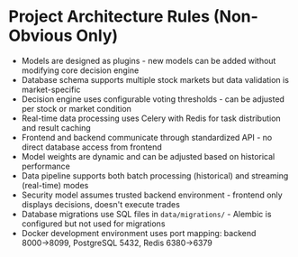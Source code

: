 # Project Architecture Rules (Non-Obvious Only)

- Models are designed as plugins - new models can be added without modifying core decision engine
- Database schema supports multiple stock markets but data validation is market-specific
- Decision engine uses configurable voting thresholds - can be adjusted per stock or market condition
- Real-time data processing uses Celery with Redis for task distribution and result caching
- Frontend and backend communicate through standardized API - no direct database access from frontend
- Model weights are dynamic and can be adjusted based on historical performance
- Data pipeline supports both batch processing (historical) and streaming (real-time) modes
- Security model assumes trusted backend environment - frontend only displays decisions, doesn't execute trades
- Database migrations use SQL files in `data/migrations/` - Alembic is configured but not used for migrations
- Docker development environment uses port mapping: backend 8000→8099, PostgreSQL 5432, Redis 6380→6379
